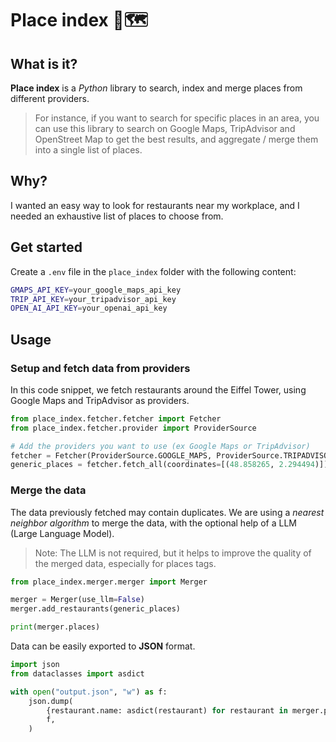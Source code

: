 # Place index 📍🗺️

## What is it?

**Place index** is a *Python* library to search, index and merge places from different providers.

>For instance, if you want to search for specific places in an area, you can use this library to search on Google Maps, TripAdvisor and OpenStreet Map to get the best results, and aggregate / merge them into a single list of places.

## Why?

I wanted an easy way to look for restaurants near my workplace, and I needed an exhaustive list of places to choose from.

## Get started

Create a `.env` file in the `place_index` folder with the following content:

```bash
GMAPS_API_KEY=your_google_maps_api_key
TRIP_API_KEY=your_tripadvisor_api_key
OPEN_AI_API_KEY=your_openai_api_key
```

## Usage

### Setup and fetch data from providers

In this code snippet, we fetch restaurants around the Eiffel Tower, using Google Maps and TripAdvisor as providers.
```python
from place_index.fetcher.fetcher import Fetcher
from place_index.fetcher.provider import ProviderSource

# Add the providers you want to use (ex Google Maps or TripAdvisor)
fetcher = Fetcher(ProviderSource.GOOGLE_MAPS, ProviderSource.TRIPADVISOR)
generic_places = fetcher.fetch_all(coordinates=[(48.858265, 2.294494)])
```

### Merge the data

The data previously fetched may contain duplicates.
We are using a *nearest neighbor algorithm* to merge the data, with the optional help of a LLM (Large Language Model).

>Note: The LLM is not required, but it helps to improve the quality of the merged data, especially for places tags.
```python
from place_index.merger.merger import Merger

merger = Merger(use_llm=False)
merger.add_restaurants(generic_places)

print(merger.places)
```

Data can be easily exported to **JSON** format.
```python
import json
from dataclasses import asdict

with open("output.json", "w") as f:
    json.dump(
        {restaurant.name: asdict(restaurant) for restaurant in merger.places.values()},
        f,
    )
```
